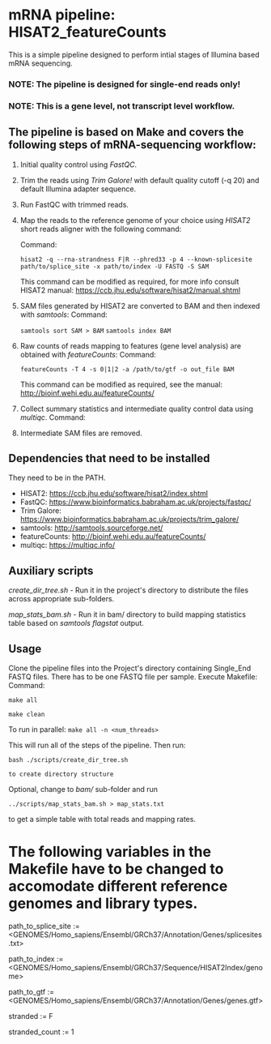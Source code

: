 # mRNA pipeline: HISAT2_featureCounts

This is a simple pipeline designed to perform intial stages of Illumina based mRNA sequencing.
### NOTE: **The pipeline is designed for single-end reads only!**
### NOTE: **This is a gene level, not transcript level workflow.**

## The pipeline is based on Make and covers the following steps of mRNA-sequencing workflow:
1. Initial quality control using *FastQC*.
2. Trim the reads using *Trim Galore!* with default quality cutoff (-q 20) and default Illumina adapter sequence.
3. Run FastQC with trimmed reads.
4. Map the reads to the reference genome of your choice using *HISAT2* short reads aligner with the following command:

   Command:
 
   ```hisat2 -q --rna-strandness F|R --phred33 -p 4 --known-splicesite path/to/splice_site -x path/to/index -U FASTQ -S SAM```
      
      This command can be modified as required, for more info consult HISAT2 manual: 
      https://ccb.jhu.edu/software/hisat2/manual.shtml 

5. SAM files generated by HISAT2 are converted to BAM and then indexed with *samtools*:
   Command: 
      
   ```samtools sort SAM > BAM```
   ```samtools index BAM```
   
6. Raw counts of reads mapping to features (gene level analysis) are obtained with *featureCounts*:
   Command: 

   ```featureCounts -T 4 -s 0|1|2 -a /path/to/gtf -o out_file BAM```
   
   This command can be modified as required, see the manual:
   http://bioinf.wehi.edu.au/featureCounts/

7. Collect summary statistics and intermediate quality control data using *multiqc*.
   Command: <multiqc DIR>
      

8. Intermediate SAM files are removed.

## Dependencies that need to be installed
They need to be in the PATH.
* HISAT2: https://ccb.jhu.edu/software/hisat2/index.shtml
* FastQC: https://www.bioinformatics.babraham.ac.uk/projects/fastqc/
* Trim Galore: https://www.bioinformatics.babraham.ac.uk/projects/trim_galore/
* samtools: http://samtools.sourceforge.net/
* featureCounts: http://bioinf.wehi.edu.au/featureCounts/
* multiqc: https://multiqc.info/

## Auxiliary scripts

*create_dir_tree.sh* - Run it in the project's directory to distribute the files across appropriate sub-folders.

*map_stats_bam.sh* - Run it in bam/ directory to build mapping statistics table based on *samtools flagstat* output.


## Usage
Clone the pipeline files into the Project's directory containing Single_End FASTQ files.
There has to be one FASTQ file per sample.
Execute Makefile:
Command: 
  
  
  ```make all```
  
  ```make clean```

To run in parallel:
  ```make all -n <num_threads>```

This will run all of the steps of the pipeline.
Then run:
   
   ```bash ./scripts/create_dir_tree.sh```
    
    to create directory structure

Optional, change to *bam/* sub-folder and run 
   
   ```../scripts/map_stats_bam.sh > map_stats.txt``` 
    
   to get a simple table with total reads and mapping rates. 

# The following variables in the Makefile have to be changed to accomodate different reference genomes and library types.
path_to_splice_site := <GENOMES/Homo_sapiens/Ensembl/GRCh37/Annotation/Genes/splicesites.txt>

path_to_index := <GENOMES/Homo_sapiens/Ensembl/GRCh37/Sequence/HISAT2Index/genome>

path_to_gtf := <GENOMES/Homo_sapiens/Ensembl/GRCh37/Annotation/Genes/genes.gtf>

stranded := F

stranded_count := 1


